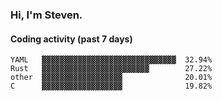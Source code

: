 ### Hi, I'm Steven.

#### Coding activity (past 7 days)
```
YAML   ▓▓▓▓▓▓▓▓▓▓▓▓▓▓▓▓▓▓▓▓▓▓▓▓▓▓▓▓▓▓  32.94%
Rust   ▓▓▓▓▓▓▓▓▓▓▓▓▓▓▓▓▓▓▓▓▓▓▓▓        27.22%
other  ▓▓▓▓▓▓▓▓▓▓▓▓▓▓▓▓▓▓              20.01%
C      ▓▓▓▓▓▓▓▓▓▓▓▓▓▓▓▓▓▓              19.82%
```
